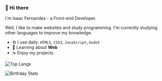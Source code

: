### 🌸 Hi there

I'm Isaac Fernandes - a Front-end Developer.

Well, I like to make websites and study programming. I'm currently studying other languages to improve my knowledge.

- ⚙️ I use daily: `HTML5`, `CSS3`, `JavaScript`, `Godot`
- 🌷 Learning about **Web**
- ☕ Enjoy my projects.

![Top Langs](https://github-readme-stats.vercel.app/api/top-langs/?username=star-isc&hide_progress=true)

![Birthday Stats](https://bday-manas140.vercel.app/2010-04-09)
